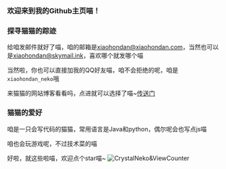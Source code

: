 ### 欢迎来到我的Github主页喵！

### 探寻猫猫的踪迹
给咱发邮件就好了喵，咱的邮箱是[xiaohondan@xiaohondan.com](mailto:xiaohondan@xiaohondan.com)，当然也可以是[xiaohondan@skymail.ink](mailto:xiaohondan@skymail.ink)，喜欢哪个就发哪个喵

当然啦，你也可以直接加我的QQ好友喵，咱不会拒绝的呢，咱是`xiaohondan_neko`哦

来猫猫的网站博客看看吗，点进就可以选择了喵~[传送门](https://xiaohondan.github.oo/about)　


### 猫猫的爱好
咱是一只会写代码的猫猫，常用语言是Java和python，偶尔呢会也写点js喵

咱也会玩游戏呢，不过技术菜的喵


好啦，就这些啦喵，欢迎点个star喵~
![CrystalNeko&ViewCounter](https://api.likepoems.com/counter/get/@CSneko)
